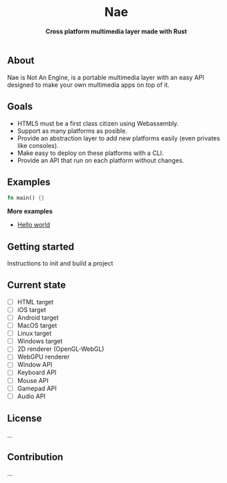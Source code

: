 <h1 align="center">Nae</h1>
<div align="center">
 <strong>
   Cross platform multimedia layer made with Rust
 </strong>
</div>

<br />

## About
Nae is Not An Engine, is a portable multimedia layer with an easy API designed to make your own multimedia apps on top of it.

## Goals
- HTML5 must be a first class citizen using Webassembly.
- Support as many platforms as posible.
- Provide an abstraction layer to add new platforms easily (even privates like consoles). 
- Make easy to deploy on these platforms with a CLI.
- Provide an API that run on each platform without changes.

## Examples
```rust 
fn main() {}
```

**More examples**
- [Hello world](https://github.com/Nazariglez/nae/blob/master/examples/hello.rs)

## Getting started
Instructions to init and build a project

## Current state
- [ ] HTML target
- [ ] iOS target
- [ ] Android target
- [ ] MacOS target
- [ ] Linux target
- [ ] Windows target
- [ ] 2D renderer (OpenGL-WebGL)
- [ ] WebGPU renderer
- [ ] Window API
- [ ] Keyboard API
- [ ] Mouse API
- [ ] Gamepad API
- [ ] Audio API

## License
...

## Contribution
...
